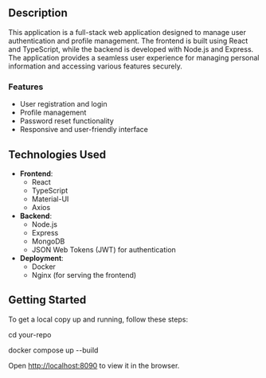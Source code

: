 ## Description
This application is a full-stack web application designed to manage user authentication and profile management. The frontend is built using React and TypeScript, while the backend is developed with Node.js and Express. The application provides a seamless user experience for managing personal information and accessing various features securely.

### Features
- User registration and login
- Profile management
- Password reset functionality
- Responsive and user-friendly interface

## Technologies Used
- **Frontend**: 
  - React
  - TypeScript
  - Material-UI
  - Axios
- **Backend**: 
  - Node.js
  - Express
  - MongoDB
  - JSON Web Tokens (JWT) for authentication
- **Deployment**: 
  - Docker
  - Nginx (for serving the frontend)

## Getting Started
To get a local copy up and running, follow these steps:

cd your-repo

docker compose up --build

Open [http://localhost:8090](http://localhost:8090) to view it in the browser.
